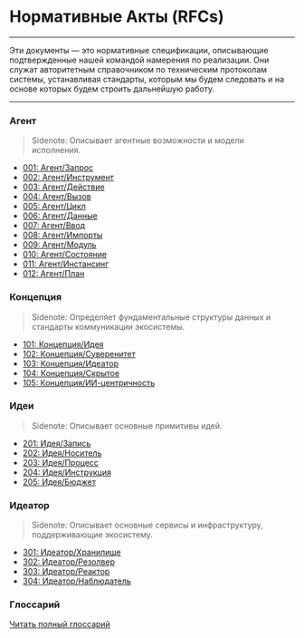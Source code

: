 # Нормативные Акты (RFCs)

---

Эти документы — это нормативные спецификации, описывающие подтвержденные нашей командой намерения по реализации. Они служат авторитетным справочником по техническим протоколам системы, устанавливая стандарты, которым мы будем следовать и на основе которых будем строить дальнейшую работу.

---

### Агент

> Sidenote: Описывает агентные возможности и модели исполнения.

- [001: Агент/Запрос](./001_agent_request.md)
- [002: Агент/Инструмент](./002_agent_tool.md)
- [003: Агент/Действие](./003_agent_activity.md)
- [004: Агент/Вызов](./004_agent_call.md)
- [005: Агент/Цикл](./005_agent_loop.md)
- [006: Агент/Данные](./006_agent_data.md)
- [007: Агент/Ввод](./007_agent_input.md)
- [008: Агент/Импорты](./008_agent_imports.md)
- [009: Агент/Модуль](./009_agent_module.md)
- [010: Агент/Состояние](./010_agent_state.md)
- [011: Агент/Инстансинг](./011_agent_instancing.md)
- [012: Агент/План](./012_agent_plan.md)

### Концепция

> Sidenote: Определяет фундаментальные структуры данных и стандарты коммуникации экосистемы.

- [101: Концепция/Идея](./101_concept_idea.md)
- [102: Концепция/Суверенитет](./102_concept_sovereignty.md)
- [103: Концепция/Идеатор](./103_concept_ideator.md)
- [104: Концепция/Скрытое](./104_concept_latent.md)
- [105: Концепция/ИИ-центричность](./105_concept_ai_native.md)

### Идеи

> Sidenote: Описывает основные примитивы идей.

- [201: Идея/Запись](./201_idea_record.md)
- [202: Идея/Носитель](./202_idea_vessel.md)
- [203: Идея/Процесс](./203_idea_process.md)
- [204: Идея/Инструкция](./204_idea_instruction.md)
- [205: Идея/Бюджет](./205_idea_budget.md)

### Идеатор

> Sidenote: Описывает основные сервисы и инфраструктуру, поддерживающие экосистему.

- [301: Идеатор/Хранилище](./301_ideator_storage.md)
- [302: Идеатор/Резолвер](./302_ideator_resolver.md)
- [303: Идеатор/Реактор](./303_ideator_reactor.md)
- [304: Идеатор/Наблюдатель](./304_ideator_watcher.md)

### Глоссарий

[Читать полный глоссарий](./000_glossary.md)